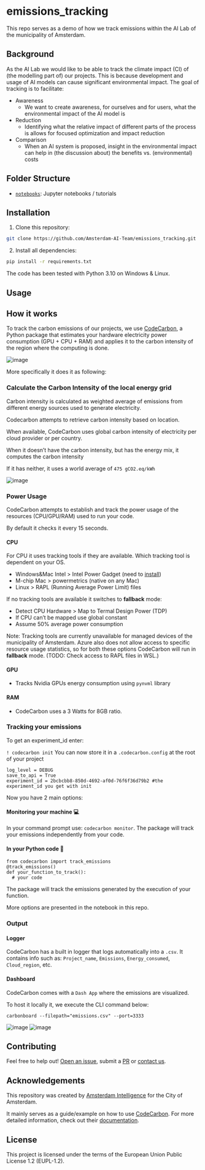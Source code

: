 # emissions_tracking

This repo serves as a demo of how we track emissions within the AI Lab of the municipality of Amsterdam.


## Background

As the AI Lab we would like to be able to track the climate impact (CI) of (the modelling part of) our projects. 
This is because development and usage of AI models can cause significant environmental impact.
The goal of tracking is to facilitate:

- Awareness
    - We want to create awareness, for ourselves and for users, what the environmental impact of the AI model is
- Reduction
    - Identifying what the relative impact of different parts of the process is allows for focused optimization and impact reduction
- Comparison
    - When an AI system is proposed, insight in the environmental impact can help in (the discussion about) the benefits vs. (environmental) costs 

## Folder Structure

* [`notebooks`](./notebooks): Jupyter notebooks / tutorials

## Installation 

1) Clone this repository:

```bash
git clone https://github.com/Amsterdam-AI-Team/emissions_tracking.git
```




2) Install all dependencies:
    


```bash
pip install -r requirements.txt
```



The code has been tested with Python 3.10 on Windows & Linux. 

## Usage

## How it works

To track the carbon emissions of our projects, we use [CodeCarbon](https://mlco2.github.io/codecarbon/index.html), a Python package that estimates your hardware electricity power consumption (GPU + CPU + RAM) and applies it to the carbon intensity of the region where the computing is done.

![image](https://github.com/user-attachments/assets/1fbab07d-a908-4ae2-a0ff-77b12a78fd6e)


More specifically it does it as following:

### Calculate the Carbon Intensity of the local energy grid

Carbon intensity is calculated as weighted average of emissions from different energy sources used to generate electricity.

Codecarbon attempts to retrieve carbon intensity based on location.

When available, CodeCarbon uses global carbon intensity of electricity per cloud provider or per country.

When it doesn’t have the carbon intensity, but has the energy mix, it computes the carbon intensity

If it has neither, it uses a world average of `475 gCO2.eq/kWh `

![image](https://github.com/user-attachments/assets/4ab51280-a6b5-4849-b333-45e0bc5c9a4f)


### Power Usage

CodeCarbon attempts to establish and track the power usage of the resources (CPU/GPU/RAM) used to run your code.

By default it checks it every 15 seconds.

#### CPU
For CPU it uses tracking tools if they are available. Which tracking tool is dependent on your OS.

- Windows&Mac Intel > Intel Power Gadget (need to [install](https://www.intel.com/content/www/us/en/developer/articles/tool/power-gadget.html))
- M-chip Mac > powermetrics (native on any Mac)
- Linux > RAPL (Running Average Power Limit) files

If no tracking tools are available it switches to **fallback** mode:
- Detect CPU Hardware > Map to Termal Design Power (TDP)
- If CPU can’t be mapped use global constant
- Assume 50% average power consumption

Note: Tracking tools are currently unavailable for managed devices of the municipality of Amsterdam. Azure also does not allow access to specific resource usage statistics, so for both these options CodeCarbon will run in **fallback** mode. (TODO: Check access to RAPL files in WSL.)

#### GPU
- Tracks Nvidia GPUs energy consumption using `pynvml` library

#### RAM 
- CodeCarbon uses a 3 Watts for 8GB ratio.

### Tracking your emissions

To get an experiment_id enter:

```! codecarbon init```
You can now store it in a `.codecarbon.config` at the root of your project

```[codecarbon]
log_level = DEBUG
save_to_api = True
experiment_id = 2bcbcbb8-850d-4692-af0d-76f6f36d79b2 #the experiment_id you get with init
```
Now you have 2 main options:

#### Monitoring your machine 💻

In your command prompt use: `codecarbon monitor`.
The package will track your emissions independently from your code.

#### In your Python code 🐍
```
from codecarbon import track_emissions
@track_emissions()
def your_function_to_track():
  # your code
```
The package will track the emissions generated by the execution of your function.

More options are presented in the notebook in this repo.

### Output
#### Logger
CodeCarbon has a built in logger that logs automatically into a `.csv`. It contains info such as:
`Project_name`, `Emissions`, `Energy_consumed`, `Cloud_region`, etc.

#### Dashboard
CodeCarbon comes with a `Dash App` where the emissions are visualized.

To host it locally it, we execute the CLI command below:

`carbonboard --filepath="emissions.csv" --port=3333`

![image](https://github.com/user-attachments/assets/5e374298-7d84-4104-bc1c-a55a98b070ea)
![image](https://github.com/user-attachments/assets/136f32fe-a5d2-45bd-a9bc-841d77a87597)

## Contributing

Feel free to help out! [Open an issue](https://github.com/Amsterdam-AI-Team/emissions_tracking/issues), submit a [PR](https://github.com/Amsterdam-AI-Team/emissions_tracking/pulls) or [contact us](https://amsterdamintelligence.com/contact/).




## Acknowledgements

This repository was created by [Amsterdam Intelligence](https://amsterdamintelligence.com/) for the City of Amsterdam.

It mainly serves as a guide/example on how to use [CodeCarbon](https://github.com/mlco2/codecarbon).
For more detailed information, check out their [documentation](https://mlco2.github.io/codecarbon/index.html).



## License 

This project is licensed under the terms of the European Union Public License 1.2 (EUPL-1.2).
